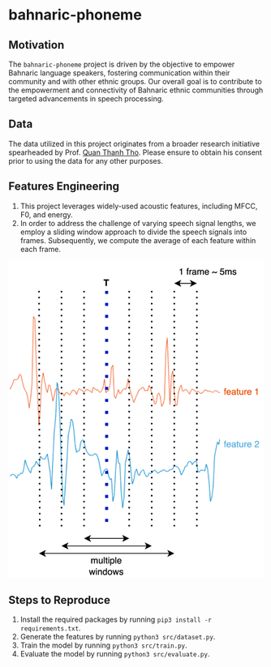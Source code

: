 # bahnaric-phoneme

## Motivation
The `bahnaric-phoneme` project is driven by the objective to empower Bahnaric language speakers, fostering communication within their community and with other ethnic groups. Our overall goal is to contribute to the empowerment and connectivity of Bahnaric ethnic communities through targeted advancements in speech processing.

## Data
The data utilized in this project originates from a broader research initiative spearheaded by Prof. [Quan Thanh Tho](mailto:qttho@hcmut.edu.vn). Please ensure to obtain his consent prior to using the data for any other purposes.

## Features Engineering
1. This project leverages widely-used acoustic features, including MFCC, F0, and energy.
2. In order to address the challenge of varying speech signal lengths, we employ a sliding window approach to divide the speech signals into frames. Subsequently, we compute the average of each feature within each frame.

![Features](img/features.png)

## Steps to Reproduce
1. Install the required packages by running `pip3 install -r requirements.txt`.
2. Generate the features by running `python3 src/dataset.py`.
3. Train the model by running `python3 src/train.py`.
4. Evaluate the model by running `python3 src/evaluate.py`.
